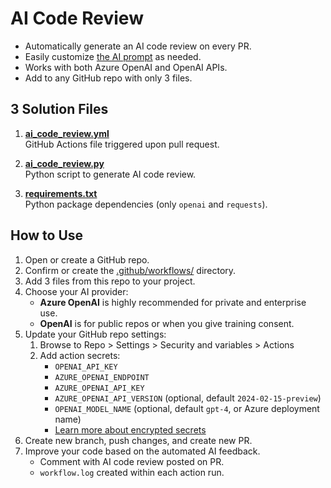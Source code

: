 # AI Code Review

* Automatically generate an AI code review on every PR.
* Easily customize [the AI prompt](./.github/workflows/ai_code_review.py#L57) as needed.
* Works with both Azure OpenAI and OpenAI APIs.
* Add to any GitHub repo with only 3 files.

## 3 Solution Files

1. **[ai_code_review.yml](./.github/workflows/ai_code_review.yml)**<br>
GitHub Actions file triggered upon pull request.

2. **[ai_code_review.py](./.github/workflows/ai_code_review.py)**<br>
Python script to generate AI code review.

3. **[requirements.txt](./requirements.txt)**<br>
Python package dependencies (only `openai` and `requests`).

## How to Use
1. Open or create a GitHub repo.
1. Confirm or create the [.github/workflows/](./.github/workflows/) directory.
1. Add 3 files from this repo to your project.
1. Choose your AI provider:
    * **Azure OpenAI** is highly recommended for private and enterprise use.
    * **OpenAI** is for public repos or when you give training consent.
1. Update your GitHub repo settings:
    1. Browse to Repo > Settings > Security and variables > Actions
    1. Add action secrets:
        * `OPENAI_API_KEY`
        * `AZURE_OPENAI_ENDPOINT`
        * `AZURE_OPENAI_API_KEY`
        * `AZURE_OPENAI_API_VERSION` (optional, default `2024-02-15-preview`)
        * `OPENAI_MODEL_NAME` (optional, default `gpt-4`, or Azure deployment name)
        * [Learn more about encrypted secrets](https://docs.github.com/en/actions/security-guides/using-secrets-in-github-actions)
1. Create new branch, push changes, and create new PR.
1. Improve your code based on the automated AI feedback.
    * Comment with AI code review posted on PR.
    * `workflow.log` created within each action run.

